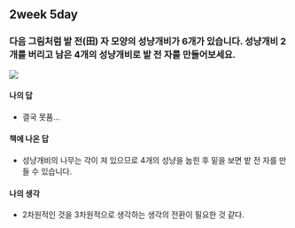 ## 2week 5day

### 다음 그림처럼 밭 전(田) 자 모양의 성냥개비가 6개가 있습니다. 성냥개비 2개를 버리고 남은 4개의 성냥개비로 밭 전 자를 만들어보세요.

![](https://images.velog.io/images/ljs0429777/post/f109640e-f725-4d01-9391-f4b6ae636a71/%E1%84%89%E1%85%B3%E1%84%8F%E1%85%B3%E1%84%85%E1%85%B5%E1%86%AB%E1%84%89%E1%85%A3%E1%86%BA%202020-07-17%20%E1%84%8B%E1%85%A9%E1%84%92%E1%85%AE%204.59.16.png)



#### 나의 답

- 결국 못품...

#### 책에 나온 답

- 성냥개비의 나무는 각이 져 있으므로 4개의 성냥을 눕힌 후 밑을 보면 밭 전 자를 만들 수 있습니다.

#### 나의 생각

- 2차원적인 것을 3차원적으로 생각하는 생각의 전환이 필요한 것 같다.